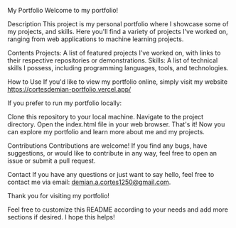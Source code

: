 My Portfolio
Welcome to my portfolio!

Description
This project is my personal portfolio where I showcase some of my projects, and skills. Here you'll find a variety of projects I've worked on, ranging from web applications to machine learning projects.

Contents
Projects: A list of featured projects I've worked on, with links to their respective repositories or demonstrations.
Skills: A list of technical skills I possess, including programming languages, tools, and technologies.

How to Use
If you'd like to view my portfolio online, simply visit my website https://cortesdemian-portfolio.vercel.app/

If you prefer to run my portfolio locally:

Clone this repository to your local machine.
Navigate to the project directory.
Open the index.html file in your web browser.
That's it! Now you can explore my portfolio and learn more about me and my projects.

Contributions
Contributions are welcome! If you find any bugs, have suggestions, or would like to contribute in any way, feel free to open an issue or submit a pull request.

Contact
If you have any questions or just want to say hello, feel free to contact me via email: demian.a.cortes1250@gmail.com.

Thank you for visiting my portfolio!

Feel free to customize this README according to your needs and add more sections if desired. I hope this helps!

